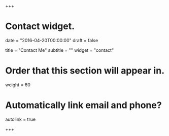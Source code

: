 +++
# Contact widget.

date = "2016-04-20T00:00:00"
draft = false

title = "Contact Me"
subtitle = ""
widget = "contact"

# Order that this section will appear in.
weight = 60

# Automatically link email and phone?
autolink = true

+++

